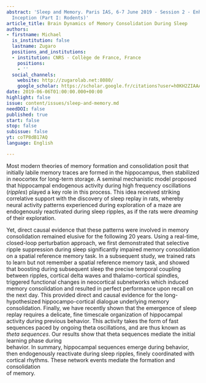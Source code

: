```yaml
---
abstract: 'Sleep and Memory. Paris IAS, 6-7 June 2019 - Session 2 - Enhancement and
  Inception (Part I: Rodents)'
article_title: Brain Dynamics of Memory Consolidation During Sleep
authors:
- firstname: Michael
  is_institution: false
  lastname: Zugaro
  positions_and_institutions:
  - institution: CNRS - Collège de France, France
    positions:
    - ''
  social_channels:
    website: http://zugarolab.net:8080/
    google_scholar: https://scholar.google.fr/citations?user=h0KH2ZIAAAAJ&hl=fr
date: 2019-06-06T01:00:00.000+00:00
highlight: false
issue: content/issues/sleep-and-memory.md
needDOI: false
published: true
start: false
stop: false
subissue: false
yt: coTP8dB17AQ
language: English

---
```

Most modern theories of memory formation and consolidation posit that initially labile memory traces are formed in the hippocampus, then stabilized in neocortex for long-term storage. A seminal mechanistic model proposed that hippocampal endogenous activity during high frequency oscillations (_ripples_) played a key role in this process. This idea received striking correlative support with the discovery of sleep replay in rats, whereby neural activity patterns experienced during exploration of a maze are endogenously reactivated during sleep ripples, as if the rats were _dreaming_ of their exploration.

  
Yet, direct causal evidence that these patterns were involved in memory consolidation remained elusive for the following 20 years. Using a real-time, closed-loop perturbation approach, we first demonstrated that selective ripple suppression during sleep significantly impaired memory consolidation on a spatial reference memory task. In a subsequent study, we trained rats to learn but not remember a spatial reference memory task, and showed that boosting during subsequent sleep the precise temporal coupling between ripples, cortical delta waves and thalamo-cortical spindles, triggered functional changes in neocortical subnetworks which induced memory consolidation and resulted in perfect performance upon recall on the next day. This provided direct and causal evidence for the long-hypothesized hippocampo-cortical dialogue underlying memory consolidation. Finally, we have recently shown that the emergence of sleep replay requires a delicate, fine timescale organization of hippocampal activity during previous behavior. This activity takes the form of fast sequences paced by ongoing theta oscillations, and are thus known as _theta sequences_. Our results show that theta sequences mediate the initial learning phase during  
behavior. In summary, hippocampal sequences emerge during behavior, then endogenously reactivate during sleep ripples, finely coordinated with cortical rhythms. These network events mediate the formation and consolidation  
of memory.

<Youtube yt="coTP8dB17AQ" caption="Brain Dynamics of Memory Consolidation During Sleep" start="false" stop="false"></Youtube>